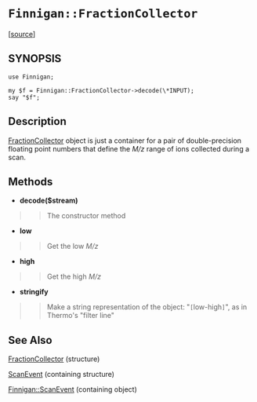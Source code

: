 # `Finnigan::FractionCollector` #

[[source](http://code.google.com/p/unfinnigan/source/browse/perl/Finnigan/lib/Finnigan/FractionCollector.pm)]

## SYNOPSIS ##

```
use Finnigan;

my $f = Finnigan::FractionCollector->decode(\*INPUT);
say "$f";
```

## Description ##

[FractionCollector](FractionCollector.md) object is just a container for a pair of double-precision floating point
numbers that define the _M/z_ range of ions collected during a scan.

## Methods ##

  * **decode($stream)**
> > The constructor method

  * **low**
> > Get the low _M/z_

  * **high**
> > Get the high _M/z_

  * **stringify**
> > Make a string representation of the object: "`[`low-high`]`", as in Thermo's "filter line"

## See Also ##

[FractionCollector](FractionCollector.md) (structure)

[ScanEvent](ScanEvent.md) (containing structure)

[Finnigan::ScanEvent](FinniganScanEvent.md) (containing object)